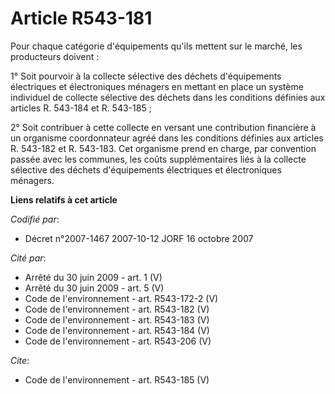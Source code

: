 # Article R543-181

Pour chaque catégorie d'équipements qu'ils mettent sur le marché, les producteurs doivent :

1° Soit pourvoir à la collecte sélective des déchets d'équipements électriques et électroniques ménagers en mettant en place
un système individuel de collecte sélective des déchets dans les conditions définies aux articles R. 543-184 et R. 543-185 ;

2° Soit contribuer à cette collecte en versant une contribution financière à un organisme coordonnateur agréé dans les
conditions définies aux articles R. 543-182 et R. 543-183. Cet organisme prend en charge, par convention passée avec les
communes, les coûts supplémentaires liés à la collecte sélective des déchets d'équipements électriques et électroniques
ménagers.

**Liens relatifs à cet article**

_Codifié par_:

  - Décret n°2007-1467 2007-10-12 JORF 16 octobre 2007

_Cité par_:

  - Arrêté du 30 juin 2009 - art. 1 (V)
  - Arrêté du 30 juin 2009 - art. 5 (V)
  - Code de l'environnement - art. R543-172-2 (V)
  - Code de l'environnement - art. R543-182 (V)
  - Code de l'environnement - art. R543-183 (V)
  - Code de l'environnement - art. R543-184 (V)
  - Code de l'environnement - art. R543-206 (V)

_Cite_:

  - Code de l'environnement - art. R543-185 (V)
